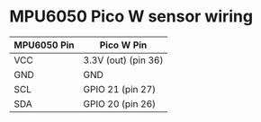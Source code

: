 # MPU6050 Pico W sensor wiring
| MPU6050 Pin | Pico W Pin          |
|-------------|---------------------|
| VCC         | 3.3V (out) (pin 36) |
| GND         | GND                 |
| SCL         | GPIO 21 (pin 27)    |
| SDA         | GPIO 20 (pin 26)    |